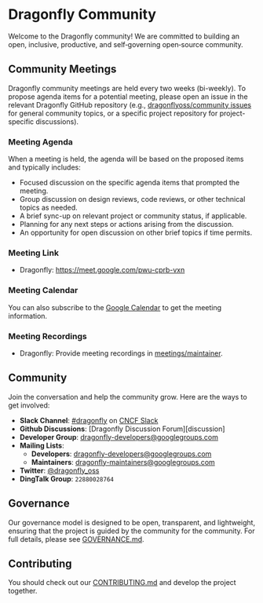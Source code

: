 # Dragonfly Community

Welcome to the Dragonfly community! We are committed to building an open, inclusive, productive, and self‑governing open‑source community.

## Community Meetings

Dragonfly community meetings are held every two weeks (bi-weekly).
To propose agenda items for a potential meeting, please open an issue in the relevant
Dragonfly GitHub repository (e.g., [dragonflyoss/community issues](https://github.com/dragonflyoss/community/issues) for
general community topics, or a specific project repository for project-specific discussions).

### Meeting Agenda

When a meeting is held, the agenda will be based on the proposed items and typically includes:

- Focused discussion on the specific agenda items that prompted the meeting.
- Group discussion on design reviews, code reviews, or other technical topics as needed.
- A brief sync-up on relevant project or community status, if applicable.
- Planning for any next steps or actions arising from the discussion.
- An opportunity for open discussion on other brief topics if time permits.

### Meeting Link

- Dragonfly: <https://meet.google.com/pwu-cprb-vxn>

### Meeting Calendar

You can also subscribe to
the [Google Calendar](https://calendar.google.com/calendar/embed?src=46bc5a3d67a81a55e0266b6c349a9d833de979922b1232a81bd6dd5ba571b00d%40group.calendar.google.com&ctz=Asia%2FShanghai) to get the meeting information.

### Meeting Recordings

- Dragonfly: Provide meeting recordings in [meetings/maintainer](https://github.com/dragonflyoss/community/tree/master/meetings/maintainer).

## Community

Join the conversation and help the community grow. Here are the ways to get involved:

- **Slack Channel**: [#dragonfly](https://cloud-native.slack.com/messages/dragonfly/) on [CNCF Slack](https://slack.cncf.io/)
- **Github Discussions**: [Dragonfly Discussion Forum][discussion]
- **Developer Group**: <dragonfly-developers@googlegroups.com>
- **Mailing Lists**:
  - **Developers**: <dragonfly-developers@googlegroups.com>
  - **Maintainers**: <dragonfly-maintainers@googlegroups.com>
- **Twitter**: [@dragonfly_oss](https://twitter.com/dragonfly_oss)
- **DingTalk Group**: `22880028764`

## Governance

Our governance model is designed to be open, transparent, and lightweight, ensuring that the project is
guided by the community for the community. For full details, please see [GOVERNANCE.md](./GOVERNANCE.md).

## Contributing

You should check out our [CONTRIBUTING.md](./CONTRIBUTING.md) and develop the project together.
